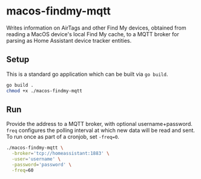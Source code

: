 # macos-findmy-mqtt

Writes information on AirTags and other Find My devices, obtained from reading a MacOS device's local Find My cache, to a MQTT broker for parsing as Home Assistant device tracker entities.

## Setup

This is a standard go application which can be built via `go build`.

```bash
go build .
chmod +x ./macos-findmy-mqtt
```

## Run

Provide the address to a MQTT broker, with optional username+password. `freq` configures the polling interval at which new data will be read and sent. To run once as part of a cronjob, set `-freq=0`.

```bash
./macos-findmy-mqtt \
  -broker='tcp://homeassistant:1883' \
  -user='username' \
  -password='password' \
  -freq=60
```